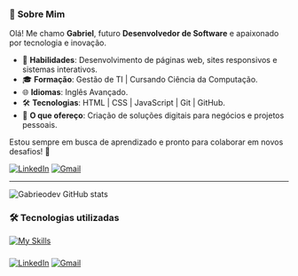 ### 🚀 **Sobre Mim**  
Olá! Me chamo **Gabriel**, futuro **Desenvolvedor de Software** e apaixonado por tecnologia e inovação.

- 🎯 **Habilidades**: Desenvolvimento de páginas web, sites responsivos e sistemas interativos.  
- 🎓 **Formação**: Gestão de TI | Cursando Ciência da Computação.  
- 🌐 **Idiomas**: Inglês Avançado.  
- 🛠 **Tecnologias**: HTML | CSS | JavaScript | Git | GitHub.  
- 💼 **O que ofereço**: Criação de soluções digitais para negócios e projetos pessoais.  

Estou sempre em busca de aprendizado e pronto para colaborar em novos desafios! 🚀  

[![LinkedIn](https://img.shields.io/badge/linkedin-%230077B5.svg?style=for-the-badge&logo=linkedin&logoColor=white)](https://www.linkedin.com/in/gabriel-almeida-9b16b5281/)
[![Gmail](https://img.shields.io/badge/Gmail-D14836?style=for-the-badge&logo=gmail&logoColor=white)](https://mail.google.com/mail/?view=cm&to=gab.almeidaazevedo@gmail.com)

---

![Gabrieodev GitHub stats](https://github-readme-stats.vercel.app/api?username=gabrieodev&show_icons=true&bg_color=00000000)

### 🛠 **Tecnologias utilizadas**
[![My Skills](https://skillicons.dev/icons?i=java,spring,mysql,mongodb,html,css,js,react,azure,git,github)](https://skillicons.dev)

###

[![LinkedIn](https://raw.githubusercontent.com/maurodesouza/profile-readme-generator/master/src/assets/icons/social/linkedin/default.svg)](https://www.linkedin.com/in/gabriel-almeida-9b16b5281/)
[![Gmail](https://raw.githubusercontent.com/maurodesouza/profile-readme-generator/master/src/assets/icons/social/gmail/default.svg)](https://mail.google.com/mail/?view=cm&to=gab.almeidaazevedo@gmail.com)


